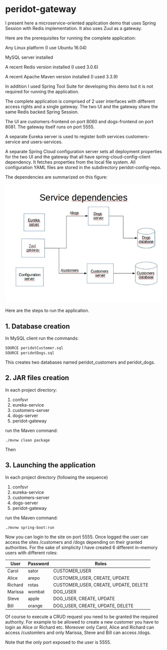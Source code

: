 # peridot-gateway
I present here a microservice-oriented application demo that uses Spring Session with Redis implementation. It also uses Zuul as a gateway. 

Here are the prerequisites for running the complete application:

Any Linux platform (I use Ubuntu 16.04)

MySQL server installed

A recent Redis version installed (I used 3.0.6)

A recent Apache Maven version installed (I used 3.3.9)

In addition I used Spring Tool Suite for developing this demo but it is not required for running the application.

The complete application is comprised of 2 user interfaces with different access rights and a single gateway. The two UI and the gateway share the same Redis backed Spring Session. 

The UI are customers-frontend on port 8080 and dogs-frontend on port 8081. The gateway itself runs on port 5555.

A separate Eureka server is used to register both services customers-service and users-services.

A separate Spring Cloud configuration server sets all deployment properties for the two UI and the gateway that all have spring-cloud-config-client dependency. It fetches properties from the local file system. All configuration YAML files are stored in the subdirectory peridot-config-repo.

The dependencies are summarized on this figure:

![alt text](images/peridotDependencies.png "All dependencies")

Here are the steps to run the application.

## 1. Database creation

In MySQL client run the commands:
```
SOURCE peridotCustomer.sql
SOURCE peridotDogs.sql
```

This creates two databases named peridot\_customers and peridot\_dogs.

## 2. JAR files creation

In each project directory:
1. confsvr
1. eureka-service
1. customers-server
1. dogs-server
1. peridot-gateway

run the Maven command:
```
./mvnw clean package
```

Then 
## 3. Launching the application

In each project directory (following the sequence)
1. confsvr
1. eureka-service
1. customers-server
1. dogs-server
1. peridot-gateway

run the Maven command:
```
./mvnw spring-boot:run
```

Now you can login to the site on port 5555. Once logged the user can access the sites /customers and /dogs depending on their granted authorities. For the sake of simplicity I have created 6 different in-memory users with different roles:

User      | Password | Roles
--------- | -------- | ----------------------------------------
Carol     | sator    | CUSTOMER_USER
Alice     | arepo    | CUSTOMER_USER, CREATE, UPDATE
Richard   | rotas    | CUSTOMER_USER, CREATE, UPDATE, DELETE
Marissa   | wombat   | DOG_USER
Steve     | apple    | DOG_USER, CREATE, UPDATE
Bill      | orange   | DOG_USER, CREATE, UPDATE, DELETE

Of course to execute a CRUD request you need to be granted the required authority. For example to be allowed to create a new customer you have to login as Alice or Richard etc. Moreover only Carol, Alice and Richard can access /customlers and only Marissa, Steve and Bill can access /dogs.

Note that the only port exposed to the user is 5555.





